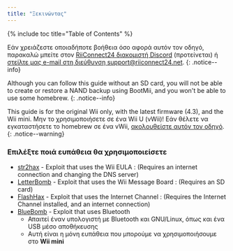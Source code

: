 ```yaml
---
title: "Ξεκινώντας"
---
```


{% include toc title="Table of Contents" %}

Εάν χρειάζεστε οποιαδήποτε βοήθεια όσο αφορά αυτόν τον οδηγό, παρακαλώ μπείτε στον [RiiConnect24 διακομιστή Discord](https://discord.gg/b4Y7jfD) (προτείνεται) ή [στείλτε μας e-mail στη διεύθυνση support@riiconnect24.net](mailto:support@riiconnect24.net).
{: .notice--info}

Although you can follow this guide without an SD card, you will not be able to create or restore a NAND backup using BootMii, and you won't be able to use some homebrew.
{: .notice--info}

This guide is for the original Wii only, with the latest firmware (4.3), and the Wii mini. Μην το χρησιμοποιήσετε σε ένα Wii U (vWii)! Εάν θέλετε να εγκαταστήσετε το homebrew σε ένα vWii, [ακολουθείστε αυτόν τον οδηγό](https://wiiuguide.xyz/#/vwii-modding).
{: .notice--warning}

### Επιλέξτε ποιά ευπάθεια θα χρησιμοποιείσετε

- [str2hax](str2hax) - Exploit that uses the Wii EULA
  :   (Requires an internet connection and changing the DNS server)
- [LetterBomb](letterbomb) - Exploit that uses the Wii Message Board
  :   (Requires an SD card)
- [FlashHax](flashhax) - Exploit that uses the Internet Channel
  :   (Requires the Internet Channel installed, and an internet connection)
- [BlueBomb](bluebomb) - Exploit that uses Bluetooth
    * Απαιτεί έναν υπολογιστή με Bluetooth και GNU/Linux, όπως και ένα USB μέσο αποθήκευσης
    * Αυτή είναι η μόνη ευπάθεια που μπορούμε να χρησιμοποιήσουμε στο **Wii mini**
